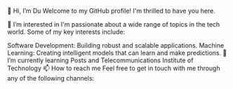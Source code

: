 👋 Hi, I’m Du
Welcome to my GitHub profile! I'm thrilled to have you here.

👀 I’m interested in
I'm passionate about a wide range of topics in the tech world. Some of my key interests include:

Software Development: Building robust and scalable applications.
Machine Learning: Creating intelligent models that can learn and make predictions.
🌱 I’m currently learning
Posts and Telecommunications Institute of Technology
📫 How to reach me
Feel free to get in touch with me through any of the following channels:
<br>
<a href="https://github.com/Du380202"><img src="https://img.shields.io/badge/GitHub-333333?style=for-the-badge&logo=github" alt=""></a><br>
<a href="https://facebook.com/Dutran.00"><img src="https://img.shields.io/badge/Facebook-1877F2?style=for-the-badge&logo=facebook&logoColor=white" alt=""></a><br>
<a href="https://linkedin.com/in/Dutran3802"><img src="https://img.shields.io/badge/LinkedIn-0077B5?style=for-the-badge&logo=linkedin&logoColor=white" alt=""></a><br>
<a href="mailto:tranvandu3802@gmail.com"><img src="https://img.shields.io/badge/Email-D14836?style=for-the-badge&logo=gmail&logoColor=white" alt=""></a>
<!---
Du380202/Du380202 is a ✨ special ✨ repository because its `README.md` (this file) appears on your GitHub profile.
You can click the Preview link to take a look at your changes.
--->
